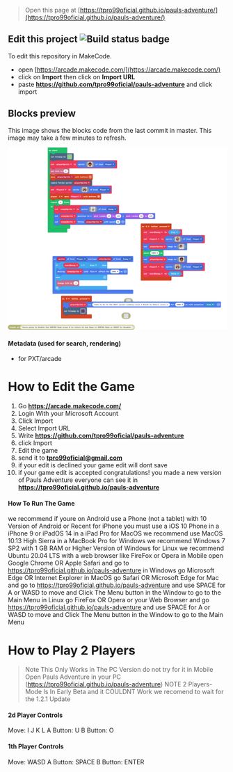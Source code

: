  


> Open this page at [https://tpro99oficial.github.io/pauls-adventure/](https://tpro99oficial.github.io/pauls-adventure/)



## Edit this project ![Build status badge](https://github.com/tpro99oficial/pauls-adventure/workflows/MakeCode/badge.svg)

To edit this repository in MakeCode.

* open [https://arcade.makecode.com/](https://arcade.makecode.com/)
* click on **Import** then click on **Import URL**
* paste **https://github.com/tpro99oficial/pauls-adventure** and click import

## Blocks preview

This image shows the blocks code from the last commit in master.
This image may take a few minutes to refresh.

![A rendered view of the blocks](https://github.com/tpro99oficial/pauls-adventure/raw/master/.github/makecode/blocks.png)

#### Metadata (used for search, rendering)

* for PXT/arcade
<script src="https://makecode.com/gh-pages-embed.js"></script><script>makeCodeRender("{{ site.makecode.home_url }}", "{{ site.github.owner_name }}/{{ site.github.repository_name }}");</script>

# How to Edit the Game 
1. Go **https://arcade.makecode.com/**
2. Login With your Microsoft Account 
3. Click Import 
4. Select Import URL
5. Write **https://github.com/tpro99oficial/pauls-adventure**
6. click Import
7. Edit the game
8. send it to **tpro99oficial@gmail.com**
9. if your edit is declined your game edit will dont save 
10. if your game edit is accepted congratulations! you made a new version of Pauls Adventure
everyone can see it in **https://tpro99oficial.github.io/pauls-adventure**

#### How To Run The Game
we recommend if youre on Android use a Phone (not a tablet) with 10 Version of Android or Recent
for iPhone you must use a iOS 10 Phone in a iPhone 9 or iPadOS 14 in a iPad Pro
for MacOS we recommend use MacOS 10.13 High Sierra in a MacBook Pro 
for Windows we recommend Windows 7 SP2 with 1 GB RAM or Higher Version of Windows
for Linux we recommend Ubuntu 20.04 LTS with a web browser like FireFox or Opera
in Mobile open Google Chrome OR Apple Safari and go to https://tpro99oficial.github.io/pauls-adventure
in Windows go Microsoft Edge OR Internet Explorer in MacOS go Safari OR Microsoft Edge for Mac and go to https://tpro99oficial.github.io/pauls-adventure and use SPACE for A or WASD to move and Click The Menu button in the Window to go to the Main Menu
in Linux go FireFox OR Opera or your Web Browser and go https://tpro99oficial.github.io/pauls-adventure and use SPACE for A or WASD to move and Click The Menu button in the Window to go to the Main Menu

# How to Play 2 Players
> Note This Only Works in The PC Version do not try for it in Mobile
 Open Pauls Adventure in your PC (https://tpro99oficial.github.io/pauls-adventure)
 > NOTE 2 Players-Mode Is In Early Beta and it COULDNT Work we recomend to wait for the 1.2.1 Update 
 #### 2d Player Controls
 Move: I J K L
 A Button: U
 B Button: O
 #### 1th Player Controls
 Move: WASD 
 A Button: SPACE
 B Button: ENTER
